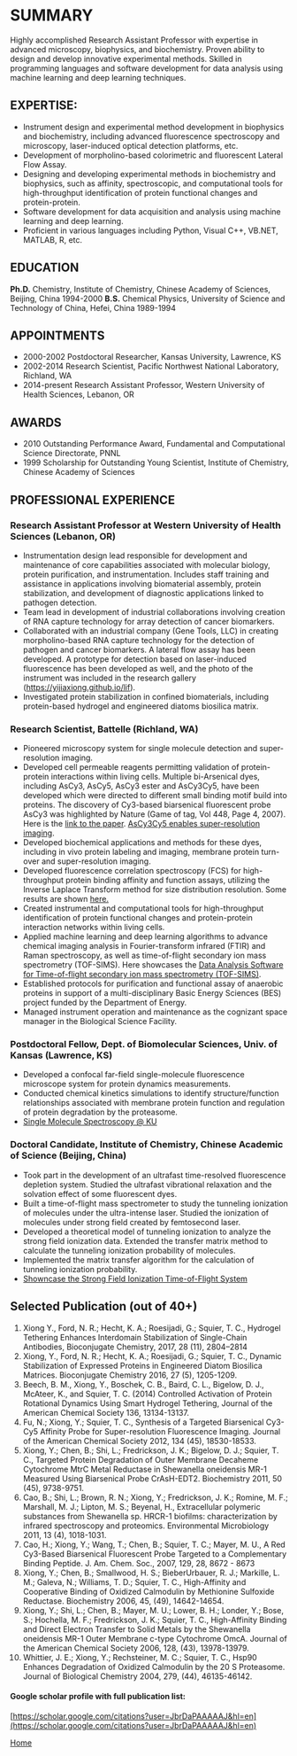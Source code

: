# SUMMARY
Highly accomplished Research Assistant Professor with expertise in advanced microscopy, biophysics, and biochemistry. Proven ability to design and develop innovative experimental methods. Skilled in programming languages and software development for data analysis using machine learning and deep learning techniques.

## EXPERTISE:  
* Instrument design and experimental method development in biophysics and biochemistry, including advanced fluorescence spectroscopy and microscopy, laser-induced optical detection platforms, etc.
* Development of morpholino-based colorimetric and fluorescent Lateral Flow Assay.
* Designing and developing experimental methods in biochemistry and biophysics, such as affinity, spectroscopic, and computational tools for high-throughput identification of protein functional changes and protein-protein.
* Software development for data acquisition and analysis using machine learning and deep learning.
* Proficient in various languages including Python, Visual C++, VB.NET, MATLAB, R, etc.

## EDUCATION
**Ph.D.** Chemistry, Institute of Chemistry, Chinese Academy of Sciences, Beijing, China 1994-2000
**B.S.** Chemical Physics, University of Science and Technology of China, Hefei, China 1989-1994

## APPOINTMENTS
* 2000-2002 Postdoctoral Researcher, Kansas University, Lawrence, KS
* 2002-2014 Research Scientist, Pacific Northwest National Laboratory, Richland, WA
* 2014-present Research Assistant Professor, Western University of Health Sciences, Lebanon, OR

## AWARDS
* 2010 Outstanding Performance Award, Fundamental and Computational Science Directorate, PNNL 
* 1999 Scholarship for Outstanding Young Scientist, Institute of Chemistry, Chinese Academy of Sciences
 
## PROFESSIONAL EXPERIENCE

### Research Assistant Professor at Western University of Health Sciences (Lebanon, OR)
* Instrumentation design lead responsible for development and maintenance of core capabilities associated with molecular biology, protein purification, and instrumentation.  Includes staff training and assistance in applications involving biomaterial assembly, protein stabilization, and development of diagnostic applications linked to pathogen detection.
* Team lead in development of industrial collaborations involving creation of RNA capture technology for array detection of cancer biomarkers.  
* Collaborated with an industrial company (Gene Tools, LLC) in creating morpholino-based RNA capture technology for the detection of pathogen and cancer biomarkers. A lateral flow assay has been developed. A prototype for detection based on laser-induced fluorescence has been developed as well, and the photo of the instrument was included in the research gallery (https://yijiaxiong.github.io/lif). 
* Investigated protein stabilization in confined biomaterials, including protein-based hydrogel and engineered diatoms biosilica matrix.

### Research Scientist, Battelle (Richland, WA)
* Pioneered microscopy system for single molecule detection and super-resolution imaging.
* Developed cell permeable reagents permitting validation of protein-protein interactions within living cells. Multiple bi-Arsenical dyes, including AsCy3, AsCy5, AsCy3 ester and AsCy3Cy5, have been developed which were directed to different small binding motif build into proteins. The discovery of Cy3-based biarsenical fluorescent probe AsCy3 was highlighted by Nature (Game of tag, Vol 448, Page 4, 2007). Here is the [link to the paper](https://pubs.acs.org/doi/10.1021/ja070003c). [AsCy3Cy5 enables super-resolution imaging](https://pubs.acs.org/doi/10.1021/ja308503x).
* Developed biochemical applications and methods for these dyes, including in vivo protein labeling and imaging, membrane protein turn-over and super-resolution imaging.
* Developed fluorescence correlation spectroscopy (FCS) for high-throughput protein binding affinity and function assays, utilizing the Inverse Laplace Transform method for size distribution resolution. Some results are shown [here.](fcs)
* Created instrumental and computational tools for high-throughput identification of protein functional changes and protein-protein interaction networks within living cells.
* Applied machine learning and deep learning algorithms to advance chemical imaging analysis in Fourier-transform infrared (FTIR) and Raman spectroscopy, as well as time-of-flight secondary ion mass spectrometry (TOF-SIMS). Here showcases the [Data Analysis Software for Time-of-flight secondary ion mass spectrometry (TOF-SIMS)](imgPCA).
* Established protocols for purification and functional assay of anaerobic proteins in support of a multi-disciplinary Basic Energy Sciences (BES) project funded by the Department of Energy.
* Managed instrument operation and maintenance as the cognizant space manager in the Biological Science Facility. 

### Postdoctoral Fellow, Dept. of Biomolecular Sciences, Univ. of Kansas (Lawrence, KS)	
* Developed a confocal far-field single-molecule fluorescence microscope system for protein dynamics measurements.
* Conducted chemical kinetics simulations to identify structure/function relationships associated with membrane protein function and regulation of protein degradation by the proteasome.  
* [Single Molecule Spectroscopy @ KU](sms)

### Doctoral Candidate, Institute of Chemistry, Chinese Academic of Science (Beijing, China)
* Took part in the development of an ultrafast time-resolved fluorescence depletion system. Studied the ultrafast vibrational relaxation and the solvation effect of some fluorescent dyes.  
* Built a time-of-flight mass spectrometer to study the tunneling ionization of molecules under the ultra-intense laser. Studied the ionization of molecules under strong field created by femtosecond laser. 
* Developed a theoretical model of tunneling ionization to analyze the strong field ionization data. Extended the transfer matrix method to calculate the tunneling ionization probability of molecules. 
* Implemented the matrix transfer algorithm for the calculation of tunneling ionization probability.
* [Showncase the Strong Field Ionization Time-of-Flight System](tof)



## Selected Publication (out of 40+)
1. Xiong Y., Ford, N. R.; Hecht, K. A.; Roesijadi, G.; Squier, T. C., Hydrogel Tethering Enhances Interdomain Stabilization of Single-Chain Antibodies, Bioconjugate Chemistry, 2017, 28 (11), 2804–2814
2. Xiong, Y., Ford, N. R.; Hecht, K. A.; Roesijadi, G.; Squier, T. C., Dynamic Stabilization of Expressed Proteins in Engineered Diatom Biosilica Matrices. Bioconjugate Chemistry 2016, 27 (5), 1205-1209.
3. Beech, B. M., Xiong, Y., Boschek, C. B., Baird, C. L., Bigelow, D. J., McAteer, K., and Squier, T. C. (2014) Controlled Activation of Protein Rotational Dynamics Using Smart Hydrogel Tethering, Journal of the American Chemical Society 136, 13134-13137.
4. Fu, N.; Xiong, Y.; Squier, T. C., Synthesis of a Targeted Biarsenical Cy3-Cy5 Affinity Probe for Super-resolution Fluorescence Imaging. Journal of the American Chemical Society 2012, 134 (45), 18530-18533.
5. Xiong, Y.; Chen, B.; Shi, L.; Fredrickson, J. K.; Bigelow, D. J.; Squier, T. C., Targeted Protein Degradation of Outer Membrane Decaheme Cytochrome MtrC Metal Reductase in Shewanella oneidensis MR-1 Measured Using Biarsenical Probe CrAsH-EDT2. Biochemistry 2011, 50 (45), 9738-9751.
6. Cao, B.; Shi, L.; Brown, R. N.; Xiong, Y.; Fredrickson, J. K.; Romine, M. F.; Marshall, M. J.; Lipton, M. S.; Beyenal, H., Extracellular polymeric substances from Shewanella sp. HRCR-1 biofilms: characterization by infrared spectroscopy and proteomics. Environmental Microbiology 2011, 13 (4), 1018-1031.
7. Cao, H.; Xiong, Y.; Wang, T.; Chen, B.; Squier, T. C.; Mayer, M. U., A Red Cy3-Based Biarsenical Fluorescent Probe Targeted to a Complementary Binding Peptide. J. Am. Chem. Soc., 2007, 129, 28, 8672 - 8673
8. Xiong, Y.; Chen, B.; Smallwood, H. S.; BieberUrbauer, R. J.; Markille, L. M.; Galeva, N.; Williams, T. D.; Squier, T. C., High-Affinity and Cooperative Binding of Oxidized Calmodulin by Methionine Sulfoxide Reductase. Biochemistry 2006, 45, (49), 14642-14654.
9. Xiong, Y.; Shi, L.; Chen, B.; Mayer, M. U.; Lower, B. H.; Londer, Y.; Bose, S.; Hochella, M. F.; Fredrickson, J. K.; Squier, T. C., High-Affinity Binding and Direct Electron Transfer to Solid Metals by the Shewanella oneidensis MR-1 Outer Membrane c-type Cytochrome OmcA. Journal of the American Chemical Society 2006, 128, (43), 13978-13979.
10. Whittier, J. E.; Xiong, Y.; Rechsteiner, M. C.; Squier, T. C., Hsp90 Enhances Degradation of Oxidized Calmodulin by the 20 S Proteasome. Journal of Biological Chemistry 2004, 279, (44), 46135-46142.


#### Google scholar profile with full publication list:
[https://scholar.google.com/citations?user=JbrDaPAAAAAJ&hl=en](https://scholar.google.com/citations?user=JbrDaPAAAAAJ&hl=en)

[Home](https://yijiaxiong.github.io)
